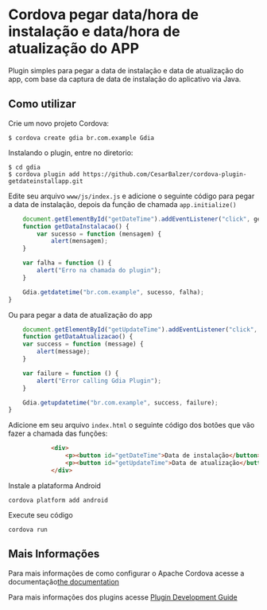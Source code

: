 # Cordova pegar data/hora de instalação e data/hora de atualização do APP

Plugin simples para pegar a data de instalação e data de atualização do app, com base da captura de data de instalação do aplicativo via Java.

## Como utilizar

Crie um novo projeto Cordova:

    $ cordova create gdia br.com.example Gdia
    
Instalando o plugin, entre no diretorio:

    $ cd gdia
    $ cordova plugin add https://github.com/CesarBalzer/cordova-plugin-getdateinstallapp.git
    

Edite seu arquivo `www/js/index.js` e adicione o seguinte código para pegar a data de instalação, depois da função de chamada `app.initialize()`

```js
	document.getElementById("getDateTime").addEventListener("click", getDataInstalacao);
	function getDataInstalacao() {
    	var sucesso = function (mensagem) {
        	alert(mensagem);
    }

    var falha = function () {
        alert("Erro na chamada do plugin");
    }

    Gdia.getdatetime("br.com.example", sucesso, falha);
}
```
Ou para pegar a data de atualização do app

```js
	document.getElementById("getUpdateTime").addEventListener("click", getDataAtualizacao);
	function getDataAtualizacao() {
    var success = function (message) {
        alert(message);
    }

    var failure = function () {
        alert("Error calling Gdia Plugin");
    }

    Gdia.getupdatetime("br.com.example", success, failure);
}
```

Adicione em seu arquivo `index.html` o seguinte código dos botões que vão fazer a chamada das funções:

```html
	        <div>
            	<p><button id="getDateTime">Data de instalação</button></p>
            	<p><button id="getUpdateTime">Data de atualização</button></p>
            </div>
```

Instale a plataforma Android

    cordova platform add android
    
Execute seu código

    cordova run 

## Mais Informações

Para mais informações de como configurar o Apache Cordova acesse a documentação[the documentation](http://cordova.apache.org/docs/en/latest/guide/cli/index.html)

Para mais informações dos plugins acesse [Plugin Development Guide](http://cordova.apache.org/docs/en/latest/guide/hybrid/plugins/index.html)
